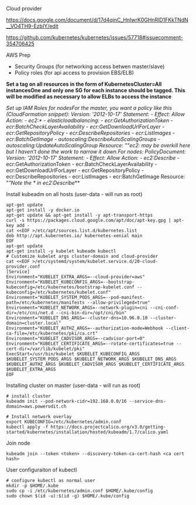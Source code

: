 Cloud provider

https://docs.google.com/document/d/17d4qinC_HnIwrK0GHnRlD1FKkTNdN__VO4TH9-EzbIY/edit

https://github.com/kubernetes/kubernetes/issues/57718#issuecomment-354706425



AWS Prep

- Security Groups (for networking access betwen master/slave)
- Policy roles (for api access to provision EBS/ELB)

**Set a tag on all resources in the form of KubernetesCluster=<cluster name>All instancesOne and only one SG for each instance should be tagged.  This will be modified as necessary to allow ELBs to access the instance**

**Set up IAM Roles for nodesFor the master, you want a policy like this (CloudFormation snippet):         Version: '2012-10-17'          Statement:          - Effect: Allow            Action:            - ec2:\*            - elasticloadbalancing:*            - ecr:GetAuthorizationToken            - ecr:BatchCheckLayerAvailability            - ecr:GetDownloadUrlForLayer            - ecr:GetRepositoryPolicy            - ecr:DescribeRepositories            - ecr:ListImages            - ecr:BatchGetImage            - autoscaling:DescribeAutoScalingGroups            - autoscaling:UpdateAutoScalingGroup            Resource: "*"ec2:* may be overkill here but I haven’t done the work to narrow it down.For nodes:       PolicyDocument:          Version: '2012-10-17'          Statement:          - Effect: Allow            Action:            - ec2:Describe*            - ecr:GetAuthorizationToken            - ecr:BatchCheckLayerAvailability            - ecr:GetDownloadUrlForLayer            - ecr:GetRepositoryPolicy            - ecr:DescribeRepositories            - ecr:ListImages            - ecr:BatchGetImage            Resource: "*"Note the * in ec2:Describe***





Install kubeadm on all hosts (user-data - will run as root)

~~~
apt-get update
apt-get install -y docker.io
apt-get update && apt-get install -y apt-transport-https
curl -s https://packages.cloud.google.com/apt/doc/apt-key.gpg | apt-key add -
cat <<EOF >/etc/apt/sources.list.d/kubernetes.list
deb http://apt.kubernetes.io/ kubernetes-xenial main
EOF
apt-get update
apt-get install -y kubelet kubeadm kubectl
# Customize kubelet args cluster-domain and cloud-provider
cat <<EOF >/etc/systemd/system/kubelet.service.d/20-cloud-provider.conf
[Service]
Environment="KUBELET_EXTRA_ARGS=--cloud-provider=aws"
Environment="KUBELET_KUBECONFIG_ARGS=--bootstrap-kubeconfig=/etc/kubernetes/bootstrap-kubelet.conf --kubeconfig=/etc/kubernetes/kubelet.conf"
Environment="KUBELET_SYSTEM_PODS_ARGS=--pod-manifest-path=/etc/kubernetes/manifests --allow-privileged=true"
Environment="KUBELET_NETWORK_ARGS=--network-plugin=cni --cni-conf-dir=/etc/cni/net.d --cni-bin-dir=/opt/cni/bin"
Environment="KUBELET_DNS_ARGS=--cluster-dns=10.96.0.10 --cluster-domain=cluster.local"
Environment="KUBELET_AUTHZ_ARGS=--authorization-mode=Webhook --client-ca-file=/etc/kubernetes/pki/ca.crt"
Environment="KUBELET_CADVISOR_ARGS=--cadvisor-port=0"
Environment="KUBELET_CERTIFICATE_ARGS=--rotate-certificates=true --cert-dir=/var/lib/kubelet/pki"
ExecStart=/usr/bin/kubelet $KUBELET_KUBECONFIG_ARGS $KUBELET_SYSTEM_PODS_ARGS $KUBELET_NETWORK_ARGS $KUBELET_DNS_ARGS $KUBELET_AUTHZ_ARGS $KUBELET_CADVISOR_ARGS $KUBELET_CERTIFICATE_ARGS $KUBELET_EXTRA_ARGS
EOF
~~~

Installing cluster on master (user-data - will run as root)

~~~
# install cluster
kubeadm init --pod-network-cidr=192.168.0.0/16 --service-dns-domain=aws.powerodit.ch

# Install network overlay
export KUBECONFIG=/etc/kubernetes/admin.conf
kubectl apply -f https://docs.projectcalico.org/v3.0/getting-started/kubernetes/installation/hosted/kubeadm/1.7/calico.yaml
~~~

Join node

```
kubeadm join --token <token> --discovery-token-ca-cert-hash <ca cert hash>
```





User configuraiton of kubectl

~~~
# configure kubectl as normal user
mkdir -p $HOME/.kube
sudo cp -i /etc/kubernetes/admin.conf $HOME/.kube/config
sudo chown $(id -u):$(id -g) $HOME/.kube/config
~~~
